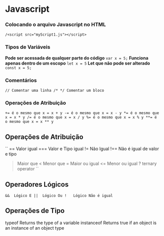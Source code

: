 # Javascript

### Colocando o arquivo Javascript no HTML

``
/<script src="myScript1.js"></script>
``

### Tipos de Variáveis
**Pode ser acessada de qualquer parte do código**
``
var x = 5;
``
**Funciona apenas dentro de um escopo**
``
let x = 5
``
**Let que não pode ser alterado**
``
const x = 5;
``

### Comentários
``
// Comentar uma linha
/* */ Comentar um bloco
``
### Operações de Atribuição 

``
+= é o mesmo que x = x + y
-= é o mesmo que x = x - y
*= é o mesmo que x = x * y
/= é o mesmo que x = x / y
%= é o mesmo que x = x % y
**= é o mesmo que x = x ** y
``
## Operações de Atribuição 

``
==	Valor igual
===	Valor e Tipo igual
!=	Não Igual
!==	Não é igual de valor e tipo
>	Maior que
<	Menor que
>=	Maior ou igual 
<=	Menor ou igual
?	ternary operator
``

## Operadores Lógicos
``
&&	Lógico E
||	Lógico Ou
!	Lógico Não é igual
``
## Operações de Tipo

typeof	Returns the type of a variable
instanceof	Returns true if an object is an instance of an object type